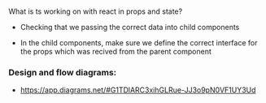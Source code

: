 #

What is ts working on with react in props and state?

- Checking that we passing the correct data into child components

- In the child components, make sure we define the correct interface for the props which was recived from the parent component

### Design and flow diagrams:

- https://app.diagrams.net/#G1TDlARC3xihGLRue-JJ3o9pN0VF1UY3Ud
